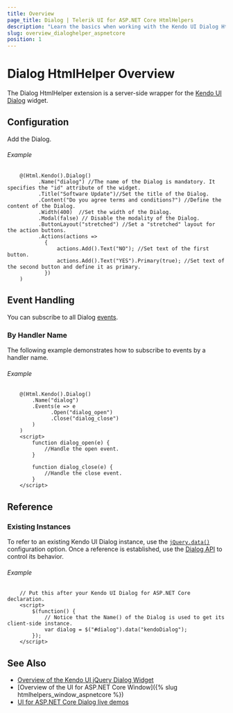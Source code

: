 ```yaml
---
title: Overview
page_title: Dialog | Telerik UI for ASP.NET Core HtmlHelpers
description: "Learn the basics when working with the Kendo UI Dialog HtmlHelper for ASP.NET Core (MVC 6 or ASP.NET Core MVC)."
slug: overview_dialoghelper_aspnetcore
position: 1
---
```


# Dialog HtmlHelper Overview

The Dialog HtmlHelper extension is a server-side wrapper for the [Kendo UI Dialog](https://demos.telerik.com/kendo-ui/dialog/index) widget.

## Configuration

Add the Dialog.

###### Example

```
    @(Html.Kendo().Dialog()
          .Name("dialog") //The name of the Dialog is mandatory. It specifies the "id" attribute of the widget.
          .Title("Software Update")//Set the title of the Dialog.
          .Content("Do you agree terms and conditions?") //Define the content of the Dialog.
          .Width(400)  //Set the width of the Dialog.
          .Modal(false) // Disable the modality of the Dialog.
          .ButtonLayout("stretched") //Set a "stretched" layout for the action buttons.
          .Actions(actions =>
            {
                actions.Add().Text("NO"); //Set text of the first button.
                actions.Add().Text("YES").Primary(true); //Set text of the second button and define it as primary.
            })
    )
```

## Event Handling

You can subscribe to all Dialog [events](https://docs.telerik.com/kendo-ui/api/javascript/ui/dialog#events).

### By Handler Name

The following example demonstrates how to subscribe to events by a handler name.

###### Example

```
    @(Html.Kendo().Dialog()
        .Name("dialog")
        .Events(e => e
              .Open("dialog_open")
              .Close("dialog_close")
        )
    )
    <script>
        function dialog_open(e) {
            //Handle the open event.
        }

        function dialog_close(e) {
            //Handle the close event.
        }
    </script>
```

## Reference

### Existing Instances

To refer to an existing Kendo UI Dialog instance, use the [`jQuery.data()`](https://api.jquery.com/jQuery.data/) configuration option. Once a reference is established, use the [Dialog API](https://docs.telerik.com/kendo-ui/api/javascript/ui/dialog#methods) to control its behavior.

###### Example

```
    // Put this after your Kendo UI Dialog for ASP.NET Core declaration.
    <script>
        $(function() {
            // Notice that the Name() of the Dialog is used to get its client-side instance.
            var dialog = $("#dialog").data("kendoDialog");
        });
    </script>
```

## See Also

* [Overview of the Kendo UI jQuery Dialog Widget](https://docs.telerik.com/kendo-ui/controls/layout/dialog/overview)
* [Overview of the UI for ASP.NET Core Window]({% slug htmlhelpers_window_aspnetcore %})
* [UI for ASP.NET Core Dialog live demos](https://demos.telerik.com/aspnet-core/dialog)
